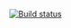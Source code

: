 [![Build status](https://ci.appveyor.com/api/projects/status/0tssccfjabxik8vk?svg=true)](https://ci.appveyor.com/project/LitvinovaAnna/postmanecho)
